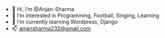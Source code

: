 - 👋 Hi, I’m @Anjan-Sharma
- 👀 I’m interested in Programming, Football, Singing, Learning
- 🌱 I’m currently learning Wordpress, Django
- 📫 anjansharma232@gmail.com

<!---
Anjan-Sharma/Anjan-Sharma is a ✨ special ✨ repository because its `README.md` (this file) appears on your GitHub profile.
You can click the Preview link to take a look at your changes.
--->
